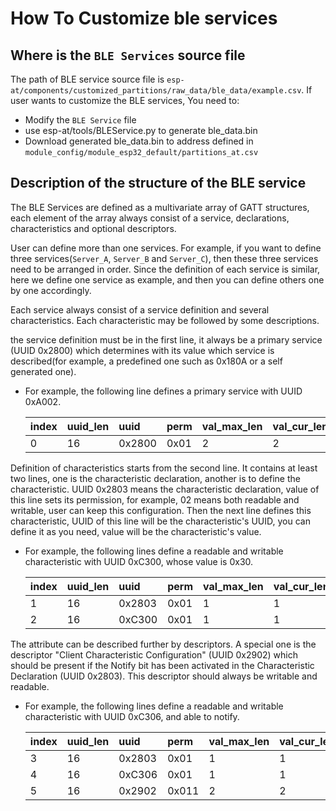 How To Customize ble services
=============

## Where is the `BLE Services` source file

The path of BLE service source file is `esp-at/components/customized_partitions/raw_data/ble_data/example.csv`. If user wants to customize the BLE services, You need to:

  - Modify the `BLE Service` file
  - use esp-at/tools/BLEService.py to generate ble_data.bin
  - Download generated ble_data.bin to address defined in `module_config/module_esp32_default/partitions_at.csv`

## Description of the structure of the BLE service

The BLE Services are defined as a multivariate array of GATT structures, each element of the array always consist of a service, declarations, characteristics and optional descriptors.

User can define more than one services. For example, if you want to define three services(`Server_A`, `Server_B` and `Server_C`), then these three services need to be arranged in order. Since the definition of each service is similar, here we define one service as example, and then you can define others one by one accordingly.

Each service always consist of a service definition and several characteristics. Each characteristic may be followed by some descriptions.

the service definition must be in the first line, it always be a primary service (UUID 0x2800) which determines with its value which service is described(for example, a predefined one such as 0x180A or a self generated one). 

* For example, the following line defines a primary service with UUID 0xA002.

    |index|uuid_len|uuid|perm|val_max_len|val_cur_len|value|  
    | :---- | :---- | :----- | :------ | :--- | :---- | :--- |
    |0|16|0x2800|0x01|2|2|A002|  


Definition of characteristics starts from the second line. It contains at least two lines, one is the characteristic declaration, another is to define the characteristic. UUID 0x2803 means the characteristic declaration, value of this line sets its permission, for example, 02 means both readable and writable, user can keep this configuration. Then the next line defines this characteristic, UUID of this line will be the characteristic's UUID, you can define it as you need, value will be the characteristic's value.

* For example, the following lines define a readable and writable characteristic with UUID 0xC300, whose value is 0x30.

    |index|uuid_len|uuid|perm|val_max_len|val_cur_len|value|  
    | :---- | :---- | :----- | :------ | :--- | :---- | :--- |
    |1|16|0x2803|0x01|1|1|02| 
    |2|16|0xC300|0x01|1|1|30| 

The attribute can be described further by descriptors. A special one is the descriptor "Client Characteristic Configuration" (UUID 0x2902) which should be present if the Notify bit has been activated in the Characteristic Declaration (UUID 0x2803). This descriptor should always be writable and readable.

* For example, the following lines define a readable and writable characteristic with UUID 0xC306, and able to notify. 

    |index|uuid_len|uuid|perm|val_max_len|val_cur_len|value|  
    | :---- | :---- | :----- | :------ | :--- | :---- | :--- |
    |3|16|0x2803|0x01|1|1|02| 
    |4|16|0xC306|0x01|1|1|30|
    |5|16|0x2902|0x011|2|2|0000|  
